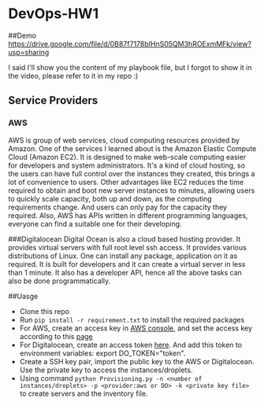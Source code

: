 # DevOps-HW1
##Demo
https://drive.google.com/file/d/0B87f7178bIHnS05QM3hROExmMFk/view?usp=sharing

I said I'll show you the content of my playbook file, but I forgot to show it in the video, please refer to it in my repo :) 
## Service Providers
### AWS
AWS is group of web services, cloud computing resources provided by Amazon. One of the services I learned about is the Amazon Elastic Compute Cloud (Amazon EC2). It is designed to make web-scale computing easier for developers and system administrators. It's a kind of cloud hosting, so the users can have full control over the instances they created, this brings a lot of convenience to users. Other advantages like EC2 reduces the time required to obtain and boot new server instances to minutes, allowing users to quickly scale capacity, both up and down, as the computing requirements change. And users can only pay for the capacity they required. Also, AWS has APIs written in different programming languages, everyone can find a suitable one for their developing. 

###Digitalocean
Digital Ocean is also a cloud based hosting provider. It provides virtual servers with full root level ssh access. It provides various distributions of Linux. One can install any package, application on it as required. It is built for developers and it can create a virtual server in less than 1 minute. It also has a developer API, hence all the above tasks can also be done programmatically. 

##Uasge

* Clone this repo
* Run `pip install -r requirement.txt` to install the required packages
* For AWS, create an access key in [AWS console](https://console.aws.amazon.com/iam/home#security_credential), and set the access key according to this [page](https://boto3.readthedocs.org/en/latest/guide/quickstart.html#configuration)
* For Digitalocean, create an access token [here](https://cloud.digitalocean.com/settings/applications). And add this token to environment variables: export DO_TOKEN="token".
* Create a SSH key pair, import the public key to the AWS or Digitalocean. Use the private key to access the instances/droplets.
* Using command `python Provisioning.py -n <number of instances/droplets> -p <provider:aws or DO> -k <private key file>` to create servers and the inventory file.